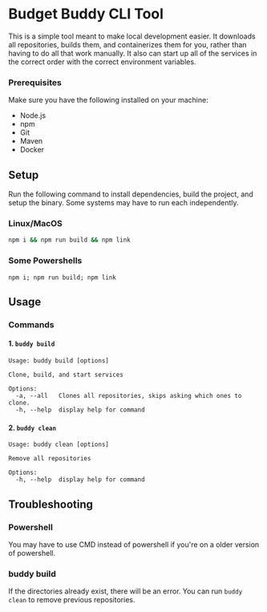 # Budget Buddy CLI Tool

This is a simple tool meant to make local development easier. It downloads all repositories, builds them, and containerizes them for you, rather than having to do all that work manually. It also can start up all of the services in the correct order with the correct environment variables.

### Prerequisites

Make sure you have the following installed on your machine:

- Node.js
- npm
- Git
- Maven
- Docker

## Setup

Run the following command to install dependencies, build the project, and setup the binary. Some systems may have to run each independently.

### Linux/MacOS
```sh
npm i && npm run build && npm link
```
### Some Powershells
```
npm i; npm run build; npm link
```

## Usage

### Commands

#### 1. `buddy build`

```
Usage: buddy build [options]

Clone, build, and start services

Options:
  -a, --all   Clones all repositories, skips asking which ones to clone.
  -h, --help  display help for command
```

#### 2. `buddy clean`

```
Usage: buddy clean [options]

Remove all repositories

Options:
  -h, --help  display help for command
```
## Troubleshooting
### Powershell
You may have to use CMD instead of powershell if you're on a older version of powershell.

### buddy build
If the directories already exist, there will be an error. You can run `buddy clean` to remove previous repositories.
